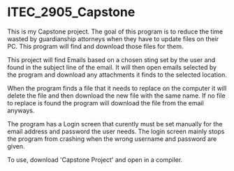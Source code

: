# ITEC_2905_Capstone

This is my Capstone project. 
The goal of this program is to reduce the time wasted by guardianship attorneys when they have to update files on their PC. This program will find and download those files for them. 

This project will find Emails based on a chosen sting set by the user and found in the subject line of the email. It will then open emails selected by the program and download any attachments it finds to the selected 
location. 

When the program finds a file that it needs to replace on the computer it will delete the file and then download the new file with the same name. If no file to replace is found the program will download the file from the email anyways. 

The program has a Login screen that curently must be set manually for the email address and password the user needs. The login screen mainly stops the program from crashing when the wrong username and password are given. 

To use, download 'Capstone Project' and open in a compiler. 

